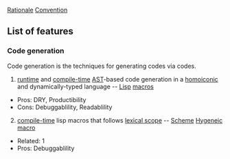 [Rationale](https://github.com/glyh/nontrivial-PL-features/blob/main/rationale.md) [Convention](https://github.com/glyh/nontrivial-PL-features/blob/main/convention.md)

## List of features

### Code generation

Code generation is the techniques for generating codes via codes.

1. [runtime](https://en.wikipedia.org/wiki/Runtime_(program_lifecycle_phase)) and [compile-time](https://en.wikipedia.org/wiki/Compile_time) [AST](https://en.wikipedia.org/wiki/Abstract_syntax_tree)-based code generation in a [homoiconic](https://en.wikipedia.org/wiki/Homoiconicity) and dynamically-typed language -- [Lisp](https://lisp-lang.org/) [macros](https://lispcookbook.github.io/cl-cookbook/macros.html)
  - Pros: DRY, Productibility
  - Cons: Debuggablility, Readablility

2. [compile-time](https://en.wikipedia.org/wiki/Compile_time) lisp macros that follows [lexical scope](https://en.wikipedia.org/wiki/Scope_(computer_science)#Lexical_scope) -- [Scheme](https://www.scheme.com/) [Hygeneic macro](https://docs.scheme.org/guide/macros/)
  - Related: 1
  - Pros: Debuggablility 

